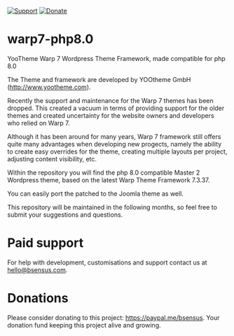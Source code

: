 [![Support](https://img.shields.io/badge/Paid%20support-hello%40bsensus.com-blue)](mailto:hello@bsensus.com) [![Donate](https://img.shields.io/badge/Donate-PayPal-green.svg)](https://paypal.me/bsensus)

# warp7-php8.0

YooTheme Warp 7 Wordpress Theme Framework, made compatible for php 8.0

The Theme and framework are developed by YOOtheme GmbH (http://www.yootheme.com).

Recently the support and maintenance for the Warp 7 themes has been dropped.
This created a vacuum in terms of providing support for the older themes and created uncertainty for the website owners and developers who relied on Warp 7.

Although it has been around for many years, Warp 7 framework still offers quite many advantages when developing new progects, namely the ability to create easy overrides for the theme, creating multiple layouts per project, adjusting content visibility, etc.

Within the repository you will find the php 8.0 compatible Master 2 Wordpress theme, based on the latest Warp Theme Framework 7.3.37.

You can easily port the patched to the Joomla theme as well.

This repository will be maintained in the following months, so feel free to submit your suggestions and questions.

# Paid support

For help with development, customisations and support contact us at hello@bsensus.com.

# Donations

Please consider donating to this project: https://paypal.me/bsensus. Your donation fund keeping this project alive and growing.
